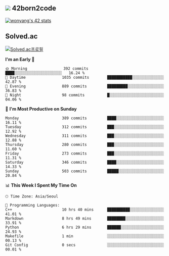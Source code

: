 
## <img src="https://img.shields.io/badge/-000000?style=flat&logo=42&logoColor=white"> 42born2code
[![wonyang's 42 stats](https://badge42.vercel.app/api/v2/cl5nhe5b6007809kydha7ht42/stats?cursusId=21&coalitionId=88)](https://profile.intra.42.fr/users/wonyang)

## Solved.ac
[![Solved.ac프로필](http://mazassumnida.wtf/api/v2/generate_badge?boj=bennyws)](https://solved.ac/bennyws)

<!--START_SECTION:waka-->
**I'm an Early 🐤** 

```text
🌞 Morning                392 commits         ████░░░░░░░░░░░░░░░░░░░░░   16.24 % 
🌆 Daytime                1035 commits        ███████████░░░░░░░░░░░░░░   42.87 % 
🌃 Evening                889 commits         █████████░░░░░░░░░░░░░░░░   36.83 % 
🌙 Night                  98 commits          █░░░░░░░░░░░░░░░░░░░░░░░░   04.06 % 
```
📅 **I'm Most Productive on Sunday** 

```text
Monday                   389 commits         ████░░░░░░░░░░░░░░░░░░░░░   16.11 % 
Tuesday                  312 commits         ███░░░░░░░░░░░░░░░░░░░░░░   12.92 % 
Wednesday                311 commits         ███░░░░░░░░░░░░░░░░░░░░░░   12.88 % 
Thursday                 280 commits         ███░░░░░░░░░░░░░░░░░░░░░░   11.60 % 
Friday                   273 commits         ███░░░░░░░░░░░░░░░░░░░░░░   11.31 % 
Saturday                 346 commits         ████░░░░░░░░░░░░░░░░░░░░░   14.33 % 
Sunday                   503 commits         █████░░░░░░░░░░░░░░░░░░░░   20.84 % 
```


📊 **This Week I Spent My Time On** 

```text
🕑︎ Time Zone: Asia/Seoul

💬 Programming Languages: 
C++                      10 hrs 40 mins      ██████████░░░░░░░░░░░░░░░   41.01 % 
Markdown                 8 hrs 49 mins       ████████░░░░░░░░░░░░░░░░░   33.91 % 
Python                   6 hrs 29 mins       ██████░░░░░░░░░░░░░░░░░░░   24.93 % 
Makefile                 1 min               ░░░░░░░░░░░░░░░░░░░░░░░░░   00.13 % 
Git Config               0 secs              ░░░░░░░░░░░░░░░░░░░░░░░░░   00.01 % 
```


<!--END_SECTION:waka-->
